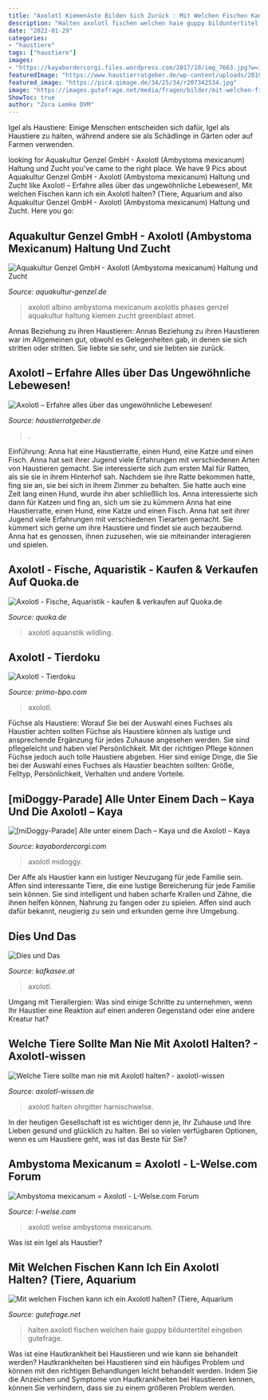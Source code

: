 ```yaml
---
title: "Axolotl Kiemenäste Bilden Sich Zurück : Mit Welchen Fischen Kann Ich Ein Axolotl Halten? (tiere, Aquarium"
description: "Halten axolotl fischen welchen haie guppy bilduntertitel eingeben gutefrage"
date: "2022-01-29"
categories:
- "haustiere"
tags: ["haustiere"]
images:
- "https://kayabordercorgi.files.wordpress.com/2017/10/img_7663.jpg?w=300"
featuredImage: "https://www.haustierratgeber.de/wp-content/uploads/2019/09/Axolotl2-1-1-1024x768.jpg"
featured_image: "https://pic4.qimage.de/34/25/34/r207342534.jpg"
image: "https://images.gutefrage.net/media/fragen/bilder/mit-welchen-fischen-kann-ich-ein-axolotl-halten/0_big.jpg?v=1228512965000"
ShowToc: true
author: "Zora Lemke DVM"
---
```



Igel als Haustiere: Einige Menschen entscheiden sich dafür, Igel als Haustiere zu halten, während andere sie als Schädlinge in Gärten oder auf Farmen verwenden.

	

		
looking for Aquakultur Genzel GmbH - Axolotl (Ambystoma mexicanum) Haltung und Zucht you've came to the right place. We have 9 Pics about Aquakultur Genzel GmbH - Axolotl (Ambystoma mexicanum) Haltung und Zucht like Axolotl – Erfahre alles über das ungewöhnliche Lebewesen!, Mit welchen Fischen kann ich ein Axolotl halten? (Tiere, Aquarium and also Aquakultur Genzel GmbH - Axolotl (Ambystoma mexicanum) Haltung und Zucht. Here you go:
		
    
## Aquakultur Genzel GmbH - Axolotl (Ambystoma Mexicanum) Haltung Und Zucht

<img loading=lazy src="https://www.aquakultur-genzel.de/grafiken/fotos/axolotl_1.jpg" onerror="this.onerror=null;this.src='https://tse2.mm.bing.net/th?id=OIP.ZnXWxQnUFMYbqcI4LbIUTgHaCx&amp;pid=15.1';" alt="Aquakultur Genzel GmbH - Axolotl (Ambystoma mexicanum) Haltung und Zucht">

_Source: aquakultur-genzel.de_

>axolotl albino ambystoma mexicanum axolotls phases genzel aquakultur haltung kiemen zucht greenblast atmet. 

	

Annas Beziehung zu ihren Haustieren: Annas Beziehung zu ihren Haustieren war im Allgemeinen gut, obwohl es Gelegenheiten gab, in denen sie sich stritten oder stritten. Sie liebte sie sehr, und sie liebten sie zurück.

    
## Axolotl – Erfahre Alles über Das Ungewöhnliche Lebewesen!

<img loading=lazy src="https://www.haustierratgeber.de/wp-content/uploads/2019/09/Axolotl2-1-1-1024x768.jpg" onerror="this.onerror=null;this.src='https://tse1.mm.bing.net/th?id=OIP.E5xvSS6_v0FSeWDaUyD4fQHaFj&amp;pid=15.1';" alt="Axolotl – Erfahre alles über das ungewöhnliche Lebewesen!">

_Source: haustierratgeber.de_

>. 

	

Einführung: Anna hat eine Haustierratte, einen Hund, eine Katze und einen Fisch. Anna hat seit ihrer Jugend viele Erfahrungen mit verschiedenen Arten von Haustieren gemacht. Sie interessierte sich zum ersten Mal für Ratten, als sie sie in ihrem Hinterhof sah. Nachdem sie ihre Ratte bekommen hatte, fing sie an, sie bei sich in ihrem Zimmer zu behalten. Sie hatte auch eine Zeit lang einen Hund, wurde ihn aber schließlich los. Anna interessierte sich dann für Katzen und fing an, sich um sie zu kümmern
Anna hat eine Haustierratte, einen Hund, eine Katze und einen Fisch. Anna hat seit ihrer Jugend viele Erfahrungen mit verschiedenen Tierarten gemacht. Sie kümmert sich gerne um ihre Haustiere und findet sie auch bezaubernd. Anna hat es genossen, ihnen zuzusehen, wie sie miteinander interagieren und spielen.

    
## Axolotl - Fische, Aquaristik - Kaufen &amp; Verkaufen Auf Quoka.de

<img loading=lazy src="https://pic4.qimage.de/34/25/34/r207342534.jpg" onerror="this.onerror=null;this.src='https://tse3.mm.bing.net/th?id=OIP.GoaeK7iNJdL08uYKZG3kiQAAAA&amp;pid=15.1';" alt="Axolotl - Fische, Aquaristik - kaufen &amp; verkaufen auf Quoka.de">

_Source: quoka.de_

>axolotl aquaristik wildling. 

	



    
## Axolotl - Tierdoku

<img loading=lazy src="https://i.ytimg.com/vi/4N9vFUp4F4U/maxresdefault.jpg" onerror="this.onerror=null;this.src='https://tse1.mm.bing.net/th?id=OIP.hLJDYNnt8kV3ikGOEdaE7QHaEK&amp;pid=15.1';" alt="Axolotl - Tierdoku">

_Source: primo-bpo.com_

>axolotl. 

	

Füchse als Haustiere: Worauf Sie bei der Auswahl eines Fuchses als Haustier achten sollten
Füchse als Haustiere können als lustige und ansprechende Ergänzung für jedes Zuhause angesehen werden. Sie sind pflegeleicht und haben viel Persönlichkeit. Mit der richtigen Pflege können Füchse jedoch auch tolle Haustiere abgeben. Hier sind einige Dinge, die Sie bei der Auswahl eines Fuchses als Haustier beachten sollten: Größe, Felltyp, Persönlichkeit, Verhalten und andere Vorteile.

    
## [miDoggy-Parade] Alle Unter Einem Dach – Kaya Und Die Axolotl – Kaya

<img loading=lazy src="https://kayabordercorgi.files.wordpress.com/2017/10/img_7663.jpg?w=300" onerror="this.onerror=null;this.src='https://tse4.mm.bing.net/th?id=OIP.lHJTav0azx_8kyZpTfPXtAAAAA&amp;pid=15.1';" alt="[miDoggy-Parade] Alle unter einem Dach – Kaya und die Axolotl – Kaya">

_Source: kayabordercorgi.com_

>axolotl midoggy. 

	

Der Affe als Haustier kann ein lustiger Neuzugang für jede Familie sein.
Affen sind interessante Tiere, die eine lustige Bereicherung für jede Familie sein können. Sie sind intelligent und haben scharfe Krallen und Zähne, die ihnen helfen können, Nahrung zu fangen oder zu spielen. Affen sind auch dafür bekannt, neugierig zu sein und erkunden gerne ihre Umgebung.

    
## Dies Und Das

<img loading=lazy src="http://www.kafkasee.at/images/haustiere/axolotl-w2.jpg" onerror="this.onerror=null;this.src='https://tse4.mm.bing.net/th?id=OIP.W9uqU6VuuM5f3Y8BmNTCFgAAAA&amp;pid=15.1';" alt="Dies und Das">

_Source: kafkasee.at_

>axolotl. 

	

Umgang mit Tierallergien: Was sind einige Schritte zu unternehmen, wenn Ihr Haustier eine Reaktion auf einen anderen Gegenstand oder eine andere Kreatur hat?

    
## Welche Tiere Sollte Man Nie Mit Axolotl Halten? - Axolotl-wissen

<img loading=lazy src="https://axolotl-wissen.de/wp-content/uploads/2021/04/nv-WjLeLyucZDQ-unsplash-1024x683.jpg" onerror="this.onerror=null;this.src='https://tse3.mm.bing.net/th?id=OIP.qkoduEABWl14ZZ4NAfbZCAHaE8&amp;pid=15.1';" alt="Welche Tiere sollte man nie mit Axolotl halten? - axolotl-wissen">

_Source: axolotl-wissen.de_

>axolotl halten ohrgitter harnischwelse. 

	

In der heutigen Gesellschaft ist es wichtiger denn je, Ihr Zuhause und Ihre Lieben gesund und glücklich zu halten. Bei so vielen verfügbaren Optionen, wenn es um Haustiere geht, was ist das Beste für Sie?

    
## Ambystoma Mexicanum = Axolotl - L-Welse.com Forum

<img loading=lazy src="https://www.l-welse.com/gallery/files/1/5/9/3/5/axolotl_1_1000.jpg" onerror="this.onerror=null;this.src='https://tse2.mm.bing.net/th?id=OIP.sAkiV8R-cwid2IfDY6ok3AHaE8&amp;pid=15.1';" alt="Ambystoma mexicanum = Axolotl - L-Welse.com Forum">

_Source: l-welse.com_

>axolotl welse ambystoma mexicanum. 

	

Was ist ein Igel als Haustier?

    
## Mit Welchen Fischen Kann Ich Ein Axolotl Halten? (Tiere, Aquarium

<img loading=lazy src="https://images.gutefrage.net/media/fragen/bilder/mit-welchen-fischen-kann-ich-ein-axolotl-halten/0_big.jpg?v=1228512965000" onerror="this.onerror=null;this.src='https://tse3.mm.bing.net/th?id=OIP.OdUqzQQ8juKT4J8_ywvXOQHaF7&amp;pid=15.1';" alt="Mit welchen Fischen kann ich ein Axolotl halten? (Tiere, Aquarium">

_Source: gutefrage.net_

>halten axolotl fischen welchen haie guppy bilduntertitel eingeben gutefrage. 

	

Was ist eine Hautkrankheit bei Haustieren und wie kann sie behandelt werden?
Hautkrankheiten bei Haustieren sind ein häufiges Problem und können mit den richtigen Behandlungen leicht behandelt werden. Indem Sie die Anzeichen und Symptome von Hautkrankheiten bei Haustieren kennen, können Sie verhindern, dass sie zu einem größeren Problem werden.

